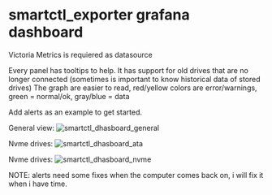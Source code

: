 # smartctl_exporter grafana dashboard

Victoria Metrics is requiered as datasource

Every panel has tooltips to help.
It has support for old drives that are no longer connected (sometimes is important to know historical data of stored drives)
The graph are easier to read, red/yellow colors are error/warnings,  green = normal/ok, gray/blue = data

Add alerts as an example to get started.

General view:
![smartctl_dhasboard_general](https://github.com/user-attachments/assets/ce2bf433-258b-4b13-8bac-915314071f51)

Nvme drives:
![smartctl_dhasboard_ata](https://github.com/user-attachments/assets/2d2e89e6-779c-40b5-a315-fe8a40a4caf1)

Nvme drives:
![smartctl_dhasboard_nvme](https://github.com/user-attachments/assets/6a5d7d12-b32e-4cd3-a381-68947584f4a8)


NOTE: alerts need some fixes when the computer comes back on, i will fix it when i have time.
